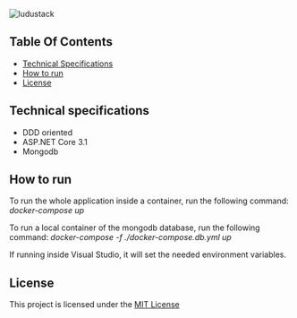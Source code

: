 ![ludustack](https://github.com/anteatergames/ludustack/blob/master/LuduStack.Web/wwwroot/images/logo-horizontal-black-1024w.png?raw=true)

## Table Of Contents
- [Technical Specifications](#technical-specifications)
- [How to run](#how-to-run)
- [License](#license)

## Technical specifications
- DDD oriented
- ASP.NET Core 3.1
- Mongodb

## How to run
To run the whole application inside a container, run the following command:
*docker-compose up*


To run a local container of the mongodb database, run the following command:
*docker-compose -f ./docker-compose.db.yml up*


If running inside Visual Studio, it will set the needed environment variables.

## License
This project is licensed under the [MIT License](https://github.com/anteatergames/ludustack/blob/master/LICENSE)
